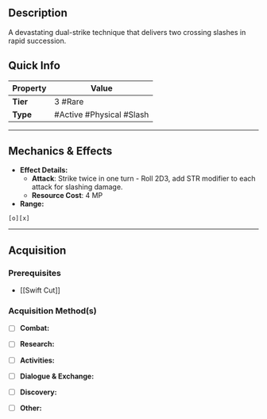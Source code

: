 ## Description
 A devastating dual-strike technique that delivers two crossing slashes in rapid succession.

## Quick Info
| Property | Value                       |
| -------- | --------------------------- |
| **Tier** | 3 #Rare                     |
| **Type** | #Active #Physical #Slash    |

---

## Mechanics & Effects
- **Effect Details:**
    - **Attack**: Strike twice in one turn - Roll 2D3, add STR modifier to each attack for slashing damage.
    - **Resource Cost**: 4 MP
- **Range:**
```
[o][x]
```

---

## Acquisition
### Prerequisites
- [[Swift Cut]]

### Acquisition Method(s)
- [ ] **Combat:** 
- [ ] **Research:** 
- [ ] **Activities:** 
- [ ] **Dialogue & Exchange:** 
- [ ] **Discovery:** 
- [ ] **Other:** 

